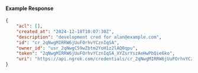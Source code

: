 <!-- Code generated for API Clients. DO NOT EDIT. -->

#### Example Response

```json
{
	"acl": [],
	"created_at": "2024-12-18T10:07:30Z",
	"description": "development cred for alan@example.com",
	"id": "cr_2qNwgMIRRW6jUuFOrhvYCznIqSA",
	"owner_id": "usr_2qNwgC59wZbtm2YoH1z2lAQ0qpu",
	"token": "2qNwgMIRRW6jUuFOrhvYCznIqSA_XYZsrYszAeHwPbQie6ko",
	"uri": "https://api.ngrok.com/credentials/cr_2qNwgMIRRW6jUuFOrhvYCznIqSA"
}
```
